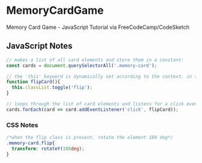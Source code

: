 # MemoryCardGame
Memory Card Game - JavaScript Tutorial via FreeCodeCamp/CodeSketch

## JavaScript Notes

```javascript
// makes a list of all card elements and store them in a constant:
const cards = document.querySelectorAll('.memory-card');

// the 'this' keyword is dynamically set according to the context. in this context this = the card element that was clicked. so what this function does is accessed the 'classList' from the memory card and toggle the 'flip' class:
function flipCard(){
  this.classList.toggle('flip');
}

// loops through the list of card elements and listens for a click event that runs the flipCard function
cards.forEach(card => card.addEventListener('click', flipCard));

```

### CSS Notes

```css
/*when the flip class is present, rotate the element 180 deg*/
.memory-card.flip{
  transform: rotateY(180deg);
}
```